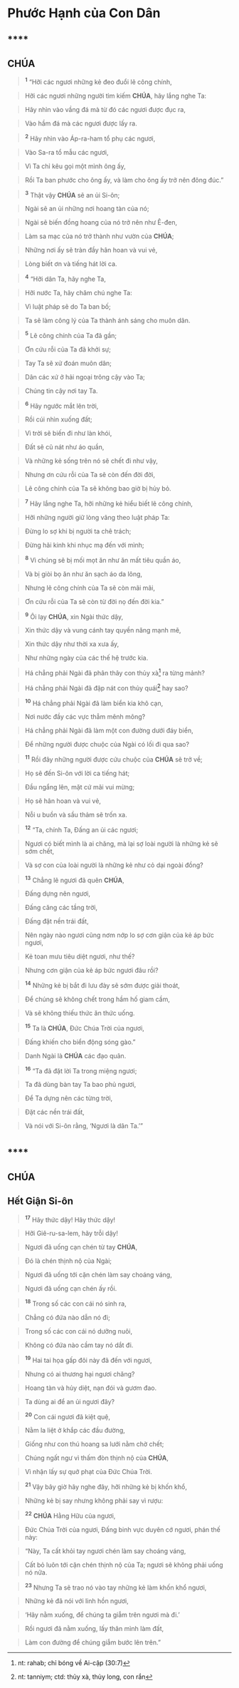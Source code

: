 # Phước Hạnh của Con Dân

## ****

## CHÚA

> <sup><b>1</b></sup> “Hỡi các ngươi những kẻ đeo đuổi lẽ công chính,
>


> Hỡi các ngươi những người tìm kiếm **CHÚA**, hãy lắng nghe Ta:
>


> Hãy nhìn vào vầng đá mà từ đó các ngươi được đục ra,
>


> Vào hầm đá mà các ngươi được lấy ra.
>


> <sup><b>2</b></sup> Hãy nhìn vào Áp-ra-ham tổ phụ các ngươi,
>


> Vào Sa-ra tổ mẫu các ngươi,
>


> Vì Ta chỉ kêu gọi một mình ông ấy,
>


> Rồi Ta ban phước cho ông ấy, và làm cho ông ấy trở nên đông đúc.”
>


> <sup><b>3</b></sup> Thật vậy **CHÚA** sẽ an ủi Si-ôn;
>


> Ngài sẽ an ủi những nơi hoang tàn của nó;
>


> Ngài sẽ biến đồng hoang của nó trở nên như Ê-đen,
>


> Làm sa mạc của nó trở thành như vườn của **CHÚA**;
>


> Những nơi ấy sẽ tràn đầy hân hoan và vui vẻ,
>


> Lòng biết ơn và tiếng hát lời ca.
>


> <sup><b>4</b></sup> “Hỡi dân Ta, hãy nghe Ta,
>


> Hỡi nước Ta, hãy chăm chú nghe Ta:
>


> Vì luật pháp sẽ do Ta ban bố;
>


> Ta sẽ làm công lý của Ta thành ánh sáng cho muôn dân.
>


> <sup><b>5</b></sup> Lẽ công chính của Ta đã gần;
>


> Ơn cứu rỗi của Ta đã khởi sự;
>


> Tay Ta sẽ xử đoán muôn dân;
>


> Dân các xứ ở hải ngoại trông cậy vào Ta;
>


> Chúng tin cậy nơi tay Ta.
>


> <sup><b>6</b></sup> Hãy ngước mắt lên trời,
>


> Rồi cúi nhìn xuống đất;
>


> Vì trời sẽ biến đi như làn khói,
>


> Đất sẽ cũ nát như áo quần,
>


> Và những kẻ sống trên nó sẽ chết đi như vậy,
>


> Nhưng ơn cứu rỗi của Ta sẽ còn đến đời đời,
>


> Lẽ công chính của Ta sẽ không bao giờ bị hủy bỏ.
>


> <sup><b>7</b></sup> Hãy lắng nghe Ta, hỡi những kẻ hiểu biết lẽ công chính,
>


> Hỡi những người giữ lòng vâng theo luật pháp Ta:
>


> Đừng lo sợ khi bị người ta chê trách;
>


> Đừng hãi kinh khi nhục mạ đến với mình;
>


> <sup><b>8</b></sup> Vì chúng sẽ bị mối mọt ăn như ăn mất tiêu quần áo,
>


> Và bị giòi bọ ăn như ăn sạch áo da lông,
>


> Nhưng lẽ công chính của Ta sẽ còn mãi mãi,
>


> Ơn cứu rỗi của Ta sẽ còn từ đời nọ đến đời kia.”
>


> <sup><b>9</b></sup> Ôi lạy **CHÚA**, xin Ngài thức dậy,
>


> Xin thức dậy và vung cánh tay quyền năng mạnh mẽ,
>


> Xin thức dậy như thời xa xưa ấy,
>


> Như những ngày của các thế hệ trước kia.
>


> Há chẳng phải Ngài đã phân thây con thủy xà[^1-32bcfdde-43e0-47a8-9f53-c9a417a0805a] ra từng mảnh?
>


> Há chẳng phải Ngài đã đập nát con thủy quái[^2-32bcfdde-43e0-47a8-9f53-c9a417a0805a] hay sao?
>


> <sup><b>10</b></sup> Há chẳng phải Ngài đã làm biển kia khô cạn,
>


> Nơi nước đầy các vực thẳm mênh mông?
>


> Há chẳng phải Ngài đã làm một con đường dưới đáy biển,
>


> Để những người được chuộc của Ngài có lối đi qua sao?
>


> <sup><b>11</b></sup> Rồi đây những người được cứu chuộc của **CHÚA** sẽ trở về;
>


> Họ sẽ đến Si-ôn với lời ca tiếng hát;
>


> Đầu ngẩng lên, mặt cứ mãi vui mừng;
>


> Họ sẽ hân hoan và vui vẻ,
>


> Nỗi u buồn và sầu thảm sẽ trốn xa.
>


> <sup><b>12</b></sup> “Ta, chính Ta, Đấng an ủi các ngươi;
>


> Ngươi có biết mình là ai chăng, mà lại sợ loài người là những kẻ sẽ sớm chết,
>


> Và sợ con của loài người là những kẻ như cỏ dại ngoài đồng?
>


> <sup><b>13</b></sup> Chẳng lẽ ngươi đã quên **CHÚA**,
>


> Đấng dựng nên ngươi,
>


> Đấng căng các tầng trời,
>


> Đấng đặt nền trái đất,
>


> Nên ngày nào ngươi cũng nơm nớp lo sợ cơn giận của kẻ áp bức ngươi,
>


> Kẻ toan mưu tiêu diệt ngươi, như thế?
>


> Nhưng cơn giận của kẻ áp bức ngươi đâu rồi?
>


> <sup><b>14</b></sup> Những kẻ bị bắt đi lưu đày sẽ sớm được giải thoát,
>


> Để chúng sẽ không chết trong hầm hố giam cầm,
>


> Và sẽ không thiếu thức ăn thức uống.
>


> <sup><b>15</b></sup> Ta là **CHÚA**, Đức Chúa Trời của ngươi,
>


> Đấng khiến cho biển động sóng gào.”
>


> Danh Ngài là **CHÚA** các đạo quân.
>


> <sup><b>16</b></sup> “Ta đã đặt lời Ta trong miệng ngươi;
>


> Ta đã dùng bàn tay Ta bao phủ ngươi,
>


> Để Ta dựng nên các từng trời,
>


> Đặt các nền trái đất,
>


> Và nói với Si-ôn rằng, ‘Ngươi là dân Ta.’”
>


# 

## ****

## CHÚA

## Hết Giận Si-ôn

> <sup><b>17</b></sup> Hãy thức dậy! Hãy thức dậy!
>


> Hỡi Giê-ru-sa-lem, hãy trỗi dậy!
>


> Ngươi đã uống cạn chén từ tay **CHÚA**,
>


> Đó là chén thịnh nộ của Ngài;
>


> Ngươi đã uống tới cặn chén làm say choáng váng,
>


> Ngươi đã uống cạn chén ấy rồi.
>


> <sup><b>18</b></sup> Trong số các con cái nó sinh ra,
>


> Chẳng có đứa nào dẫn nó đi;
>


> Trong số các con cái nó dưỡng nuôi,
>


> Không có đứa nào cầm tay nó dắt đi.
>


> <sup><b>19</b></sup> Hai tai họa gấp đôi này đã đến với ngươi,
>


> Nhưng có ai thương hại ngươi chăng?
>


> Hoang tàn và hủy diệt, nạn đói và gươm đao.
>


> Ta dùng ai để an ủi ngươi đây?
>


> <sup><b>20</b></sup> Con cái ngươi đã kiệt quệ,
>


> Nằm la liệt ở khắp các đầu đường,
>


> Giống như con thú hoang sa lưới nằm chờ chết;
>


> Chúng ngất ngư vì thấm đòn thịnh nộ của **CHÚA**,
>


> Vì nhận lấy sự quở phạt của Đức Chúa Trời.
>


> <sup><b>21</b></sup> Vậy bây giờ hãy nghe đây, hỡi những kẻ bị khốn khổ,
>


> Những kẻ bị say nhưng không phải say vì rượu:
>


> <sup><b>22</b></sup> **CHÚA** Hằng Hữu của ngươi,
>


> Đức Chúa Trời của ngươi, Đấng binh vực duyên cớ ngươi, phán thế này:
>


> “Này, Ta cất khỏi tay ngươi chén làm say choáng váng,
>


> Cất bỏ luôn tới cặn chén thịnh nộ của Ta; ngươi sẽ không phải uống nó nữa.
>


> <sup><b>23</b></sup> Nhưng Ta sẽ trao nó vào tay những kẻ làm khốn khổ ngươi,
>


> Những kẻ đã nói với linh hồn ngươi,
>


> ‘Hãy nằm xuống, để chúng ta giẫm trên ngươi mà đi.’
>


> Rồi ngươi đã nằm xuống, lấy thân mình làm đất,
>


> Làm con đường để chúng giẫm bước lên trên.”
>

[^1-32bcfdde-43e0-47a8-9f53-c9a417a0805a]: nt: rahab; chỉ bóng về Ai-cập (30:7)
[^2-32bcfdde-43e0-47a8-9f53-c9a417a0805a]: nt: tanniym; ctd: thủy xà, thủy long, con rắn